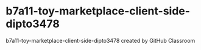 # b7a11-toy-marketplace-client-side-dipto3478
b7a11-toy-marketplace-client-side-dipto3478 created by GitHub Classroom
